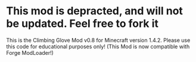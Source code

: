 __This mod is depracted, and will not be updated. Feel free to fork it__
===

This is the Climbing Glove Mod v0.8 for Minecraft version 1.4.2. Please use this code for educational purposes only! (This Mod is now compatible with Forge ModLoader!)
